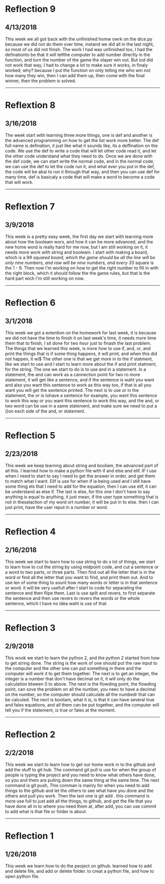 # Reflection 9
## 4/13/2018
This week we all got back with the unfinished homw owrk on the dice.py because we did not do them over time, instand we did all in the last night, so most of us did not finish.
The work I had was unfinished too, I had the definationto be that it will tellthe computer to add number directly in the function, and turn the number of the game the olayer win out.
But iod did not work that way, I had to change a lot to make sure it works, in finaly worked, why? because I put the function on only telling me who win not how many they win, then I can add them up, then come with the final winner, then the problem is solved. 

---

# Reflextion 8
## 3/16/2018
The week start with learning three more things, one is def and another is the advanced programming on how to get the list work more better.
The def full name is defination, it just like what it sounds like, its a deffination on the code. We use the def to write a code that will let other code read it, and let the other code understand what they need to do.
Once we are done with the def code, we can start write the normal code, and in the normal code, we can use the def to let the code run it, and what ever you put in the def, the code will be abal to run it through that way, and then you can use def for many time, def is basicaly a code that will make a word to become a code that will work.

---

# Reflextion 7
## 3/9/2018
This week is a pretty easy week, the first day we start with learning more about how the booleam wors, and how it can be more advanced, and the new home word is really hard for me now, but I am still working on it, it needs more work with string and booleam.
I start with making a board, which is a 9*9 squared board, which the game should be all the line will be only nine numbers, and raw will be nine numbers, and every 3*3 square is the 1 - 9.
Then now I'm working on how to get the right number to fill in with the right block, which it should follow the the game rules, but that is the hard part wich I'm still working on now.

---

# Reflection 6
## 3/1/2018
This week we got a extention on the homework for last week, it is because we did not have the time to finish it on last week's time, it needs more time them that to finish, I sit done for two hour just to finash the last problem.
The things that we learned this week, is more how to use if, and, or, and print the things that is if some thing happens, it will print, and when this did not happen, it wi$
The other one is that we get more in to the if statment, like we start to use and I start to learn more about the if and print statment, for the string. The one we start to do is to use and in a statement. In a statement, the and can work as a cannection point for two ro more statement, it will get like a sentence, and if the sentence is waht you want and also you want this sentence to work as this way too, if that is all you want you will get the sentence printed.
The next is to use or in the statement, the or is tohave a sentence for example, you want this sentence to work this way or you want this sentence to work this way, and the and, or two word can be use in a same statement, and make sure we need to put a ()on each side of the and, or statement.

---

# Reflection 5
## 2/23/2018
This week we keep learning about string and booliam, the advanced part of all this. I learned how to make a python file with if and else and elif.
IF I use when I need to start to say I need to get the answer in order, and get them to match what I want.
Elif is use for when if ia being used and I still have some thing els that I need to add for the equation, then I can use elif, it can be understand as else if.
The last is else, for this one I don't have to say anything is equal to anything, it just mean, if the user type something that is not in theselaction of my word ort number, it will be put in to else. then I can just print, have the user reput in a number or word.

---

# Reflection 4
## 2/16/2018
This week we start to learn how to use string to do s lot of things, we start to learn how to cut the string by using midpoint code, and cut a sentence or a word to two parts, or three parts.
Then find out all the letter that is in the word or find all the letter that you want to find, and print them out.
And to use len of some thing to sount how many words or letter is in that sentence or word. it will be very usefull after I start to code for separating the sentence and then flipe them.
Last is use split and revers, to first separate the sentence and then use revers to revers the words or the whole sentence, which I have no idea waht is use of that.

---

# Reflection 3
## 2/9/2018
This wook we start to learn the python 2, and the python 2 started from how to get string done. 
The string is the work of one should put the raw input to the computer and the other one can put something in there and the computer will work it to get them together.
The next is to get an integer, the integer is a number that don't have decimal on it, it will only do the calculation btween 0 to above.
The next is the flowding point, the flowding point, can sove the problem on all the number, you neec to have a decimal on the number, so the computer should calculate all the numbedr that can be calculed.
The nect is booliam, what it is, is that it can have several true and fales equations, and all them can be put together, and the computer will tell you if the statement, is true or fales at the moment.

---

# Reflection 2
## 2/2/2018
This week we start to learn how to get our home work in to the github and add the stuff to git hub. 
The command git pull is use for when the group of people is typing the project and you need to know what others have done, so you and them are puting down the same thing at the same time. 
The next command is git push, This comman is mainly for when you need to add things to the github and let the others to see what have you done and the others and pull you work.
Then the last one is git add . this command is more use full to just add all the things, to github, and get the file that you have done all in to where you need them at, after add, you can use commit to add what is that file or folder is about.

---

# Reflection 1
## 1/26/2018
This week we learn how to do the peoject on github. learned how to add and delete file, and add or delete folder. to creat a python file, and how to open python file.
